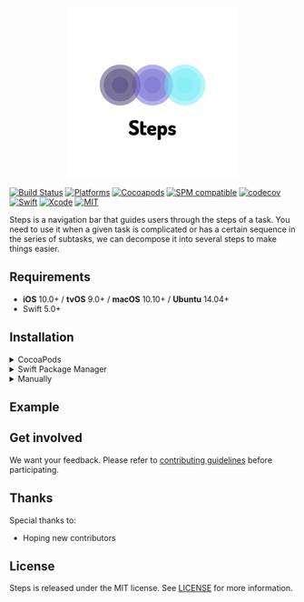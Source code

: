 <p align="center">
  <img src="https://raw.githubusercontent.com/asam139/Steps/master/Assets/logo.png" title="steps" width="300">
</p>

[![Build Status](https://github.com/asam139/Steps/workflows/Steps/badge.svg?branch=master)](https://github.com/asam139/Steps/actions)
[![Platforms](https://img.shields.io/badge/platforms-iOS%20%7C%20tvOS%20%7C%20macOS-lightgrey.svg)](https://github.com/asam139/Steps)
[![Cocoapods](https://img.shields.io/cocoapods/v/Steps.svg)](https://cocoapods.org/pods/Steps)
[![SPM compatible](https://img.shields.io/badge/SPM-Compatible-brightgreen.svg?style=flat)](https://swift.org/package-manager/)
[![codecov](https://codecov.io/gh/asam139/Steps/branch/master/graph/badge.svg)](https://codecov.io/gh/asam139/Steps)
[![Swift](https://img.shields.io/badge/Swift-5.0-orange.svg)](https://swift.org)
[![Xcode](https://img.shields.io/badge/Xcode-11.4-blue.svg)](https://developer.apple.com/xcode)
[![MIT](https://img.shields.io/badge/License-MIT-red.svg)](https://opensource.org/licenses/MIT)

Steps is a navigation bar that guides users through the steps of a task. You need to use it when a given task is complicated or has a certain sequence in the series of subtasks, we can decompose it into several steps to make things easier.

## Requirements

- **iOS** 10.0+ / **tvOS** 9.0+ / **macOS** 10.10+ / **Ubuntu** 14.04+
- Swift 5.0+

## Installation

<details>
<summary>CocoaPods</summary>
</br>
<p>To integrate Steps into your Xcode project using <a href="http://cocoapods.org">CocoaPods</a>, specify it in your <code>Podfile</code>:</p>

<pre><code class="ruby language-ruby">pod 'Steps'</code></pre>
</details>

<details>
<summary>Swift Package Manager</summary>
</br>
<p>You can use <a href="https://swift.org/package-manager">The Swift Package Manager</a> to install <code>Steps</code> by adding the proper description to your <code>Package.swift</code> file:</p>

<pre><code class="swift language-swift">import PackageDescription

let package = Package(
    name: "YOUR_PROJECT_NAME",
    targets: [],
    dependencies: [
        .package(url: "https://github.com/asam139/Steps.git", from: "1.0.0")
    ]
)
</code></pre>

<p>Next, add <code>Steps</code> to your targets dependencies like so:</p>
<pre><code class="swift language-swift">.target(
    name: "YOUR_TARGET_NAME",
    dependencies: [
        "Steps",
    ]
),</code></pre>
<p>Then run <code>swift package update</code>.</p>
</details>



<details>
<summary>Manually</summary>
</br>
<p>Add the Steps project to your Xcode project</p>
</details>

## Example


## Get involved

We want your feedback.
Please refer to [contributing guidelines](https://github.com/asam139/Steps/tree/master/CONTRIBUTING.md) before participating.

## Thanks

Special thanks to:

- Hoping new contributors

## License

Steps is released under the MIT license. See [LICENSE](https://github.com/asam139/Steps/blob/master/LICENSE) for more information.
